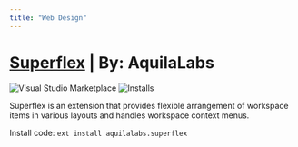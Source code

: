 ```yaml
---
title: "Web Design"
---
```


# [Superflex](https://marketplace.visualstudio.com/items?itemName=aquilalabs.superflex)  | By: AquilaLabs

![Visual Studio Marketplace](https://img.shields.io/visual-studio-marketplace/v/aquilalabs.superflex?label=VS%20Code%20Marketplace&logo=visual-studio-code&style=for-the-badge)
![Installs](https://img.shields.io/visual-studio-marketplace/i/aquilalabs.superflex?label=Installs&style=for-the-badge)
 
Superflex is an extension that provides flexible arrangement of workspace items in various layouts and handles workspace context menus. 

Install code:
`ext install aquilalabs.superflex`
